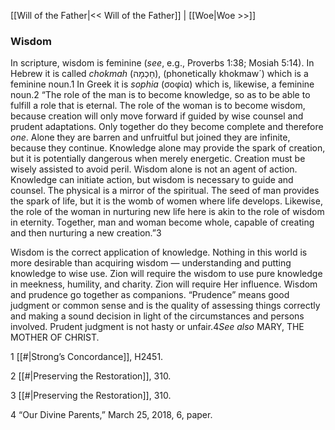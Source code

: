 [[Will of the Father|<< Will of the Father]]  |  [[Woe|Woe >>]]

### Wisdom
In scripture, wisdom is feminine (*see*, e.g., Proverbs 1:38; Mosiah 5:14). In Hebrew it is called *chokmah* (חָכְמָה), (phonetically khokmaw´) which is a feminine noun.1 In Greek it is *sophia* (σοφία) which is, likewise, a feminine noun.2 “The role of the man is to become knowledge, so as to be able to fulfill a role that is eternal. The role of the woman is to become wisdom, because creation will only move forward if guided by wise counsel and prudent adaptations. Only together do they become complete and therefore *one*. Alone they are barren and unfruitful but joined they are infinite, because they continue. Knowledge alone may provide the spark of creation, but it is potentially dangerous when merely energetic. Creation must be wisely assisted to avoid peril. Wisdom alone is not an agent of action. Knowledge can initiate action, but wisdom is necessary to guide and counsel. The physical is a mirror of the spiritual. The seed of man provides the spark of life, but it is the womb of women where life develops. Likewise, the role of the woman in nurturing new life here is akin to the role of wisdom in eternity. Together, man and woman become whole, capable of creating and then nurturing a new creation.”3

Wisdom is the correct application of knowledge. Nothing in this world is more desirable than acquiring wisdom — understanding and putting knowledge to wise use. Zion will require the wisdom to use pure knowledge in meekness, humility, and charity. Zion will require Her influence. Wisdom and prudence go together as companions. “Prudence” means good judgment or common sense and is the quality of assessing things correctly and making a sound decision in light of the circumstances and persons involved. Prudent judgment is not hasty or unfair.4*See also* MARY, THE MOTHER OF CHRIST.



1
[[#|Strong’s Concordance]], H2451.


2
[[#|Preserving the Restoration]], 310.


3
[[#|Preserving the Restoration]], 310.


4 “Our Divine Parents,” March 25, 2018, 6, paper.